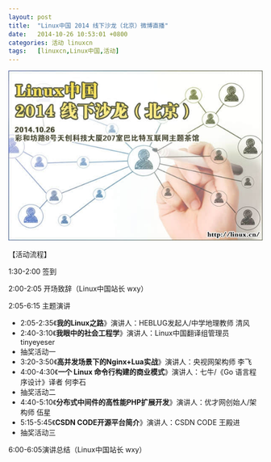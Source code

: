 ```yaml
---
layout: post
title:	"Linux中国 2014 线下沙龙（北京）微博直播"
date:	2014-10-26 10:53:01 +0800 
categories:	活动 linuxcn 
tags:	[linuxcn,Linux中国,活动]
---
```



![](/Asserts/Images/album/201410/11/110043s4hq7toii7oa7rtw.jpg)


 



【活动流程】


1:30-2:00 签到


2:00-2:05 开场致辞（Linux中国站长 wxy）


2:05-6:15 主题演讲


* 2:05-2:35《**我的Linux之路**》演讲人：HEBLUG发起人/中学地理教师 清风
* 2:40-3:10《**我眼中的社会工程学**》演讲人：Linux中国翻译组管理员 tinyeyeser
* 抽奖活动一
* 3:20-3:50《**高并发场景下的Nginx+Lua实战**》演讲人：央视网架构师 李飞
* 4:00-4:30《**一个 Linux 命令行构建的商业模式**》演讲人：七牛/《Go 语言程序设计》译者 何李石
* 抽奖活动二
* 4:40-5:10《**分布式中间件的高性能PHP扩展开发**》演讲人：优才网创始人/架构师 伍星
* 5:15-5:45《**CSDN CODE开源平台简介**》演讲人：CSDN CODE 王殿进
* 抽奖活动三


6:00-6:05演讲总结（Linux中国站长 wxy）
